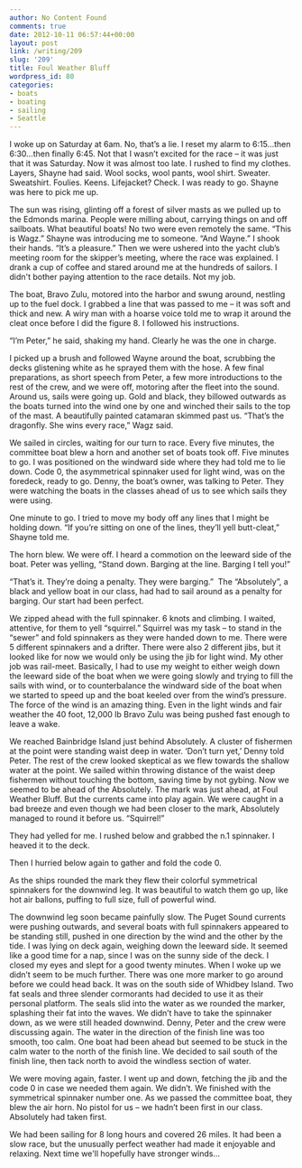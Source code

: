 ```yaml
---
author: No Content Found
comments: true
date: 2012-10-11 06:57:44+00:00
layout: post
link: /writing/209
slug: '209'
title: Foul Weather Bluff
wordpress_id: 80
categories:
- boats
- boating
- sailing
- Seattle
---
```


I woke up on Saturday at 6am. No, that’s a lie. I reset my alarm to 6:15…then 6:30…then finally 6:45. Not that I wasn’t excited for the race – it was just that it was Saturday.
Now it was almost too late. I rushed to find my clothes. Layers, Shayne had said. Wool socks, wool pants, wool shirt. Sweater. Sweatshirt. Foulies. Keens. Lifejacket? Check. I was ready to go. Shayne was here to pick me up.




The sun was rising, glinting off a forest of silver masts as we pulled up to the Edmonds marina. People were milling about, carrying things on and off sailboats. What beautiful boats! No two were even remotely the same. “This is Wagz.” Shayne was introducing me to someone. “And Wayne.” I shook their hands. “It’s a pleasure.” Then we were ushered into the yacht club’s meeting room for the skipper’s meeting, where the race was explained. I drank a cup of coffee and stared around me at the hundreds of sailors. I didn't bother paying attention to the race details. Not my job.




The boat, Bravo Zulu, motored into the harbor and swung around, nestling up to the fuel dock. I grabbed a line that was passed to me – it was soft and thick and new. A wiry man with a hoarse voice told me to wrap it around the cleat once before I did the figure 8. I followed his instructions.




“I’m Peter,” he said, shaking my hand. Clearly he was the one in charge.




I picked up a brush and followed Wayne around the boat, scrubbing the decks glistening white as he sprayed them with the hose. A few final preparations, as short speech from Peter, a few more introductions to the rest of the crew, and we were off, motoring after the fleet into the sound. Around us, sails were going up. Gold and black, they billowed outwards as the boats turned into the wind one by one and winched their sails to the top of the mast. A beautifully painted catamaran skimmed past us. “That’s the dragonfly. She wins every race,” Wagz said.




We sailed in circles, waiting for our turn to race. Every five minutes, the committee boat blew a horn and another set of boats took off. Five minutes to go. I was positioned on the windward side where they had told me to lie down. Code 0, the asymmetrical spinnaker used for light wind, was on the foredeck, ready to go. Denny, the boat’s owner, was talking to Peter. They were watching the boats in the classes ahead of us to see which sails they were using.




One minute to go. I tried to move my body off any lines that I might be holding down. “If you’re sitting on one of the lines, they’ll yell butt-cleat,” Shayne told me.




The horn blew. We were off. I heard a commotion on the leeward side of the boat. Peter was yelling, “Stand down. Barging at the line. Barging I tell you!”




“That’s it. They’re doing a penalty. They were barging.”  The “Absolutely”, a black and yellow boat in our class, had had to sail around as a penalty for barging. Our start had been perfect.




We zipped ahead with the full spinnaker. 6 knots and climbing. I waited, attentive, for them to yell “squirrel.” Squirrel was my task – to stand in the “sewer” and fold spinnakers as they were handed down to me. There were 5 different spinnakers and a drifter. There were also 2 different jibs, but it looked like for now we would only be using the jib for light wind. My other job was rail-meet. Basically, I had to use my weight to either weigh down the leeward side of the boat when we were going slowly and trying to fill the sails with wind, or to counterbalance the windward side of the boat when we started to speed up and the boat keeled over from the wind’s pressure. The force of the wind is an amazing thing. Even in the light winds and fair weather the 40 foot, 12,000 lb Bravo Zulu was being pushed fast enough to leave a wake.




We reached Bainbridge Island just behind Absolutely. A cluster of fishermen at the point were standing waist deep in water. ‘Don’t turn yet,’ Denny told Peter. The rest of the crew looked skeptical as we flew towards the shallow water at the point. We sailed within throwing distance of the waist deep fishermen without touching the bottom, saving time by not gybing. Now we seemed to be ahead of the Absolutely. The mark was just ahead, at Foul Weather Bluff. But the currents came into play again. We were caught in a bad breeze and even though we had been closer to the mark, Absolutely managed to round it before us. “Squirrel!”




They had yelled for me. I rushed below and grabbed the n.1 spinnaker. I heaved it to the deck.




Then I hurried below again to gather and fold the code 0.




As the ships rounded the mark they flew their colorful symmetrical spinnakers for the downwind leg. It was beautiful to watch them go up, like hot air ballons, puffing to full size, full of powerful wind.




The downwind leg soon became painfully slow. The Puget Sound currents were pushing outwards, and several boats with full spinnakers appeared to be standing still, pushed in one direction by the wind and the other by the tide. I was lying on deck again, weighing down the leeward side. It seemed like a good time for a nap, since I was on the sunny side of the deck. I closed my eyes and slept for a good twenty minutes. When I woke up we didn’t seem to be much further. There was one more marker to go around before we could head back. It was on the south side of Whidbey Island. Two fat seals and three slender cormorants had decided to use it as their personal platform. The seals slid into the water as we rounded the marker, splashing their fat into the waves. We didn’t have to take the spinnaker down, as we were still headed downwind. Denny, Peter and the crew were discussing again. The water in the direction of the finish line was too smooth, too calm. One boat had been ahead but seemed to be stuck in the calm water to the north of the finish line. We decided to sail south of the finish line, then tack north to avoid the windless section of water.




We were moving again, faster. I went up and down, fetching the jib and the code 0 in case we needed them again. We didn’t. We finished with the symmetrical spinnaker number one. As we passed the committee boat, they blew the air horn. No pistol for us – we hadn’t been first in our class. Absolutely had taken first.




We had been sailing for 8 long hours and covered 26 miles. It had been a slow race, but the unusually perfect weather had made it enjoyable and relaxing. Next time we'll hopefully have stronger winds...
